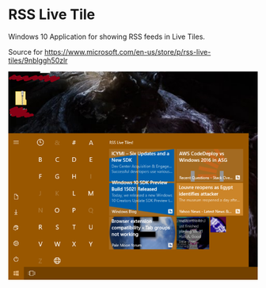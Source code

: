 # RSS Live Tile
Windows 10 Application for showing RSS feeds in Live Tiles.

Source for https://www.microsoft.com/en-us/store/p/rss-live-tiles/9nblggh50zlr

![](http://raw.githubusercontent.com/Difegue/SimpleRSSLiveTile/master/screenshot2.png)
